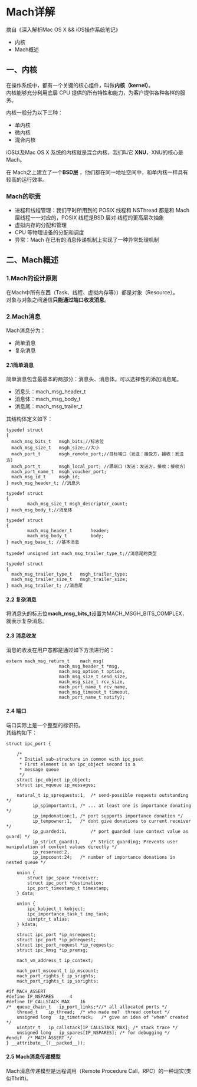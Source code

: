 # Mach详解
摘自《深入解析Mac OS X && iOS操作系统笔记》
- 内核
- Mach概述

## 一、内核

在操作系统中，都有一个关键的核心组件，叫做**内核（kernel）**。  
内核能够充分利用底层 CPU 提供的所有特性和能力，为客户提供各种各样的服务。

内核一般分为以下三种：

- 单内核
- 微内核
- 混合内核

iOS以及Mac OS X 系统的内核就是混合内核，我们叫它 **XNU**，XNU的核心是 Mach。
  
在 Mach之上建立了一个**BSD层** ，他们都在同一地址空间中，和单内核一样具有较高的运行效率。

### Mach的职责

- 进程和线程管理：我们平时所用到的 POSIX 线程和 NSThread 都是和 Mach 层线程一一对应的，POSIX 线程是BSD 层对 线程的更高层次抽象
- 虚拟内存的分配和管理
- CPU 等物理设备的分配和调度
- 异常：Mach 在已有的消息传递机制上实现了一种异常处理机制

## 二、Mach概述
### 1.Mach的设计原则
在Mach中所有东西（Task、线程、虚拟内存等））都是对象（Resource）。  
对象与对象之间通信**只能通过端口收发消息**。
### 2.Mach消息
Mach消息分为：
- 简单消息
- 复杂消息
#### 2.1简单消息
简单消息包含最基本的两部分：消息头、消息体。可以选择性的添加消息尾。  
- 消息头：mach_msg_header_t
- 消息体：mach_msg_body_t
- 消息尾：mach_msg_trailer_t  

其结构体定义如下：
```
typedef struct 
{
  mach_msg_bits_t   msgh_bits;//标志位
  mach_msg_size_t   msgh_size;//大小
  mach_port_t       msgh_remote_port;//目标端口（发送：接受方，接收：发送方）
  mach_port_t       msgh_local_port; //源端口（发送：发送方，接收：接收方）
  mach_port_name_t  msgh_voucher_port;
  mach_msg_id_t     msgh_id;
} mach_msg_header_t; //消息头

typedef struct
{
        mach_msg_size_t msgh_descriptor_count;
} mach_msg_body_t;//消息体

typedef struct
{
        mach_msg_header_t       header;
        mach_msg_body_t         body;
} mach_msg_base_t; //基本消息

typedef unsigned int mach_msg_trailer_type_t;//消息尾的类型

typedef struct 
{
  mach_msg_trailer_type_t   msgh_trailer_type;
  mach_msg_trailer_size_t   msgh_trailer_size;
} mach_msg_trailer_t; //消息尾
```
#### 2.2 复杂消息
将消息头的标志位**mach_msg_bits_t**设置为MACH_MSGH_BITS_COMPLEX，就表示复杂消息。

#### 2.3 消息收发
消息的收发在用户态都是通过如下方法进行的：
```
extern mach_msg_return_t    mach_msg(
                    mach_msg_header_t *msg,
                    mach_msg_option_t option,
                    mach_msg_size_t send_size,
                    mach_msg_size_t rcv_size,
                    mach_port_name_t rcv_name,
                    mach_msg_timeout_t timeout,
                    mach_port_name_t notify);  
```
#### 2.4 端口
端口实际上是一个整型的标识符。  
其结构如下：
```
struct ipc_port {

    /*
     * Initial sub-structure in common with ipc_pset
     * First element is an ipc_object second is a
     * message queue
     */
    struct ipc_object ip_object;
    struct ipc_mqueue ip_messages;

    natural_t ip_sprequests:1,  /* send-possible requests outstanding */
          ip_spimportant:1, /* ... at least one is importance donating */
          ip_impdonation:1, /* port supports importance donation */
          ip_tempowner:1,   /* dont give donations to current receiver */
          ip_guarded:1,         /* port guarded (use context value as guard) */
          ip_strict_guard:1,    /* Strict guarding; Prevents user manipulation of context values directly */
          ip_reserved:2,
          ip_impcount:24;   /* number of importance donations in nested queue */

    union {
        struct ipc_space *receiver;
        struct ipc_port *destination;
        ipc_port_timestamp_t timestamp;
    } data;

    union {
        ipc_kobject_t kobject;
        ipc_importance_task_t imp_task;
        uintptr_t alias;
    } kdata;
        
    struct ipc_port *ip_nsrequest;
    struct ipc_port *ip_pdrequest;
    struct ipc_port_request *ip_requests;
    struct ipc_kmsg *ip_premsg;

    mach_vm_address_t ip_context;

    mach_port_mscount_t ip_mscount;
    mach_port_rights_t ip_srights;
    mach_port_rights_t ip_sorights;

#if MACH_ASSERT
#define IP_NSPARES      4
#define IP_CALLSTACK_MAX    16
/*  queue_chain_t   ip_port_links;*//* all allocated ports */
    thread_t    ip_thread;  /* who made me?  thread context */
    unsigned long   ip_timetrack;   /* give an idea of "when" created */
    uintptr_t   ip_callstack[IP_CALLSTACK_MAX]; /* stack trace */
    unsigned long   ip_spares[IP_NSPARES]; /* for debugging */
#endif  /* MACH_ASSERT */
} __attribute__((__packed__));
```
#### 2.5 Mach消息传递模型
Mach消息传递模型是远程调用（Remote Procedure Call，RPC）的一种现实(类似Thrift)。
